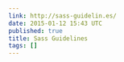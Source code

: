 ```yaml
---
link: http://sass-guidelin.es/
date: 2015-01-12 15:43 UTC
published: true
title: Sass Guidelines
tags: []
---
```



